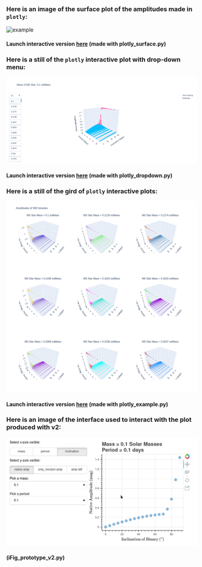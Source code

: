 ### Here is an image of the surface plot of the amplitudes made in `plotly`:
![example](plotly_surafce.png)
#### Launch interactive version [here](https://htmlpreview.github.io/?https://github.com/george-hummus/PHOEBE/blob/main/interactive_plots/plotly_surface.html) (made with plotly_surface.py)

### Here is a still of the `plotly` interactive plot with drop-down menu:
![example](plotly_dropdown.png)
#### Launch interactive version [here](https://htmlpreview.github.io/?https://github.com/george-hummus/PHOEBE/blob/main/interactive_plots/plotly_dropdown.html) (made with plotly_dropdown.py)

### Here is a still of the gird of `plotly` interactive plots:
![example](plotly_example.png)
#### Launch interactive version [here](https://htmlpreview.github.io/?https://github.com/george-hummus/PHOEBE/blob/main/interactive_plots/plotly_example.html) (made with plotly_example.py)

### Here is an image of the interface used to interact with the plot produced with v2:
![example](v2_example.png)
#### (iFig_prototype_v2.py)
